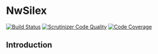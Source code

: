 NwSilex
=======

[![Build Status](https://travis-ci.org/naturalweb/NwSilex.svg?branch=master)](https://travis-ci.org/naturalweb/NwSilex)
[![Scrutinizer Code Quality](https://scrutinizer-ci.com/g/naturalweb/NwSilex/badges/quality-score.png?s=c69e745ca5709984a70cdedee53123c7b7e7833c)](https://scrutinizer-ci.com/g/naturalweb/NwSilex/)
[![Code Coverage](https://scrutinizer-ci.com/g/naturalweb/NwSilex/badges/coverage.png?s=909b1eaac99452aaf344aad717c9887751948a02)](https://scrutinizer-ci.com/g/naturalweb/NwSilex/)

Introduction
------------
